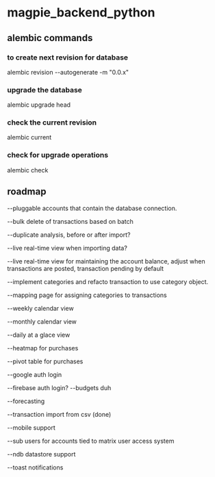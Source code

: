# magpie_backend_python

## alembic commands

### to create next revision for database

alembic revision --autogenerate -m "0.0.x"

### upgrade the database

alembic upgrade head

### check the current revision

alembic current

### check for upgrade operations

alembic check


## roadmap

--pluggable accounts that contain the database connection.

--bulk delete of transactions based on batch

--duplicate analysis, before or after import?

--live real-time view when importing data?

--live real-time view for maintaining the account balance, adjust when transactions are posted, transaction pending by default

--implement categories and refacto transaction to use category object.

--mapping page for assigning categories to transactions

--weekly calendar view

--monthly calendar view

--daily at a glace view

--heatmap for purchases

--pivot table for purchases

--google auth login

--firebase auth login?
--budgets duh

--forecasting

--transaction import from csv (done)

--mobile support

--sub users for accounts tied to matrix user access system

--ndb datastore support

--toast notifications




